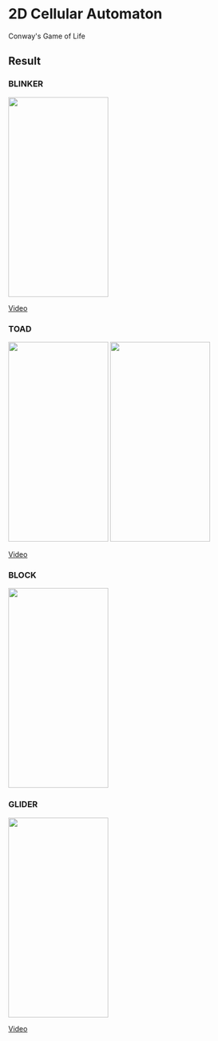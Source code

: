 # 2D Cellular Automaton

Conway's Game of Life

## Result

### BLINKER

<img src="https://user-images.githubusercontent.com/99629720/223335826-dfca6526-6390-4164-9d03-a5a96bc31ff5.png" width="200" height="400">

[Video](https://drive.google.com/file/d/1q5BghrzlznbLOTPYgPUgpgOxEuWz2n_Q/view?usp=share_link)

### TOAD

<img src="https://user-images.githubusercontent.com/99629720/223336271-87e8578e-e304-4789-89e4-49708b7acfab.png" width="200" height="400"> <img src="https://user-images.githubusercontent.com/99629720/223336279-0e14f5ef-d67e-4e2d-b6df-90e3b6da698f.png" width="200" height="400">

[Video](https://drive.google.com/file/d/1KW7DwxpfA0RRcX1VCTwqZRyYBksbLwxW/view?usp=share_link)

### BLOCK

<img src="https://user-images.githubusercontent.com/99629720/223336444-6a6e4353-e093-4e78-9eca-719cf51ddc39.png" width="200" height="400">

### GLIDER

<img src="https://user-images.githubusercontent.com/99629720/223336899-826e27d9-aebc-4770-a80c-204223bf2754.png" width="200" height="400">

[Video](https://drive.google.com/file/d/1fhdDHNNJPGDYFwGhAdIAuf_357SwS0VU/view?usp=share_link)
